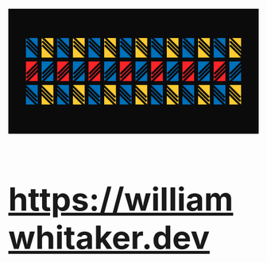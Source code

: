 

![A colorful pattern of blocks with diagonal stripes.](./ghub.png 'banner')
<h1 style="font-size: 64px; color: #0071bb;"><a href="https://williamwhitaker.dev">https://williamwhitaker.dev</a></h1>
